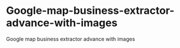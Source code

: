 # Google-map-business-extractor-advance-with-images
Google map business extractor advance with images

